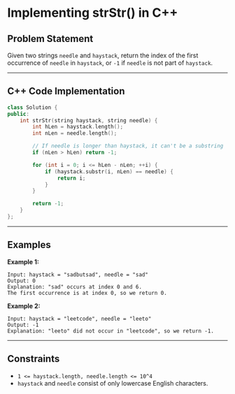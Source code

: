 # Implementing strStr() in C++

## Problem Statement
Given two strings `needle` and `haystack`, return the index of the first occurrence of `needle` in `haystack`, or `-1` if `needle` is not part of `haystack`.

---

## C++ Code Implementation

```cpp
class Solution {
public:
    int strStr(string haystack, string needle) {
        int hLen = haystack.length();
        int nLen = needle.length();

        // If needle is longer than haystack, it can't be a substring
        if (nLen > hLen) return -1;

        for (int i = 0; i <= hLen - nLen; ++i) {
            if (haystack.substr(i, nLen) == needle) {
                return i;
            }
        }

        return -1;
    }
};
```

---

## Examples

**Example 1:**
```
Input: haystack = "sadbutsad", needle = "sad"
Output: 0
Explanation: "sad" occurs at index 0 and 6.
The first occurrence is at index 0, so we return 0.
```

**Example 2:**
```
Input: haystack = "leetcode", needle = "leeto"
Output: -1
Explanation: "leeto" did not occur in "leetcode", so we return -1.
```

---

## Constraints
- `1 <= haystack.length, needle.length <= 10^4`
- `haystack` and `needle` consist of only lowercase English characters.
